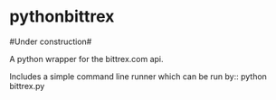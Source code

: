 pythonbittrex
=============

#Under construction#

A python wrapper for the bittrex.com api.

Includes a simple command line runner which
can be run by::
    python bittrex.py
